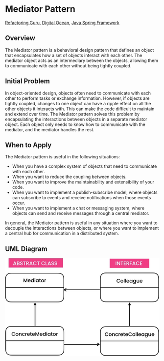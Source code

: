 # Mediator Pattern
[Refactoring Guru](https://refactoring.guru/design-patterns/mediator), [Digital Ocean](https://www.digitalocean.com/community/tutorials/mediator-design-pattern-java), [Java Spring Framework](https://springframework.guru/gang-of-four-design-patterns/mediator-pattern/)

## Overview
The Mediator pattern is a behavioral design pattern that defines an object that encapsulates how a set of objects interact with each other. The mediator object acts as an intermediary between the objects, allowing them to communicate with each other without being tightly coupled.

## Initial Problem
In object-oriented design, objects often need to communicate with each other to perform tasks or exchange information. However, if objects are tightly coupled, changes to one object can have a ripple effect on all the other objects it interacts with. This can make the code difficult to maintain and extend over time. The Mediator pattern solves this problem by encapsulating the interactions between objects in a separate mediator object. Each object only needs to know how to communicate with the mediator, and the mediator handles the rest.

## When to Apply
The Mediator pattern is useful in the following situations:

* When you have a complex system of objects that need to communicate with each other.
* When you want to reduce the coupling between objects.
* When you want to improve the maintainability and extensibility of your code.
* When you want to implement a publish-subscribe model, where objects can subscribe to events and receive notifications when those events occur.
* When you want to implement a chat or messaging system, where objects can send and receive messages through a central mediator.

In general, the Mediator pattern is useful in any situation where you want to decouple the interactions between objects, or where you want to implement a central hub for communication in a distributed system.

## UML Diagram

![Alt text](/src/behavioral/mediator/UML.jpg)
